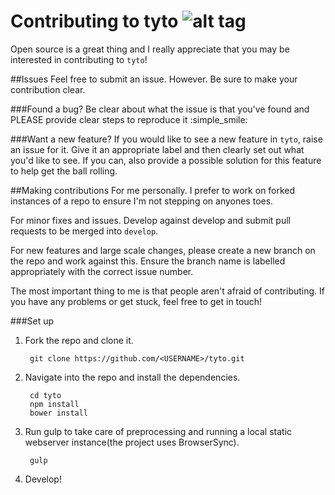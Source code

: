 Contributing to tyto ![alt tag](https://raw.github.com/jh3y/tyto/master/src/img/tyto.png)
===
Open source is a great thing and I really appreciate that you may be interested in contributing to `tyto`!

##Issues
Feel free to submit an issue. However. Be sure to make your contribution clear.

###Found a bug?
Be clear about what the issue is that you've found and PLEASE provide clear steps to reproduce it :simple_smile:

###Want a new feature?
If you would like to see a new feature in `tyto`, raise an issue for it. Give it an appropriate label and then clearly set out what you'd like to see. If you can, also provide a possible solution for this feature to help get the ball rolling.

##Making contributions
For me personally. I prefer to work on forked instances of a repo to ensure I'm not stepping on anyones toes.

For minor fixes and issues. Develop against develop and submit pull requests to be merged into `develop`.

For new features and large scale changes, please create a new branch on the repo and work against this. Ensure the branch name is labelled appropriately with the correct issue number.

The most important thing to me is that people aren't afraid of contributing. If you have any problems or get stuck, feel free to get in touch!

###Set up
1. Fork the repo and clone it.

        git clone https://github.com/<USERNAME>/tyto.git

2. Navigate into the repo and install the dependencies.

        cd tyto
        npm install
        bower install

3. Run gulp to take care of preprocessing and running a local static webserver instance(the project uses BrowserSync).

        gulp

4. Develop!
